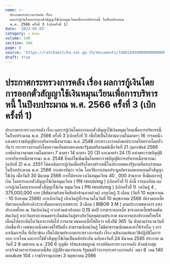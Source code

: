 ```yaml
---
name: >-
  ประกาศกระทรวงการคลัง เรื่อง 
  ผลการกู้เงินโดยการออกตั๋วสัญญาใช้เงินหมุนเวียนเพื่อการบริหารหนี้ ในปีงบประมาณ
  พ.ศ. 2566 ครั้งที่ 3 (เบิกครั้งที่ 1)
date: '2023-05-03'
category: ง พิเศษ
volume: 140
section: 104
page: 8
source: 'https://ratchakitcha.soc.go.th/documents/140D104S0000000000800.pdf'
draft: true
---
```


# ประกาศกระทรวงการคลัง เรื่อง  ผลการกู้เงินโดยการออกตั๋วสัญญาใช้เงินหมุนเวียนเพื่อการบริหารหนี้ ในปีงบประมาณ พ.ศ. 2566 ครั้งที่ 3 (เบิกครั้งที่ 1)

ประกาศกระทรวงการคลัง เรื่อง ผลการกู้เงินโดยการออกตั๋วสัญญาใช้เงินหมุนเวียนเพื่อการบริหารหนี้ ในปีงบประมาณ พ.ศ. 2566 ครั้งที่ 3 (เบิกครั้งที่ 1) เพื่อให้เป็นไปตามความในมาตรา 16 วรรคหนึ่ง แห่งพระราชบัญญัติการบริหารหนี้สาธารณะ พ.ศ. 2548 กระทรวงการคลังขอประกาศให้ทราบโดยทั่วกันว่า กระทรวงการคลังโดยความเห็นชอบของคณะรัฐมนตรีตามมติเมื่อวันที่ 21 กุมภาพันธ์ 2566 อาศัยอำนาจตามความในมาตรา 7 มาตรา 14 มาตรา 20 (3) และมาตรำ 24 (1) แห่งพระราชบัญญัติ การบริหารหนี้สาธารณะ พ.ศ. 2548 ซึ่งแก้ไขเพิ่มเติมโดยพระราชบัญญัติการบริหารหนี้สาธารณะ (ฉบับที่ 2) พ.ศ. 2551 ได้ดาเนินการกู้เงินเพื่อปรับโครงสร้างหนี้ในประเทศของรัฐบาลที่ครบกำหนด ในปีงบประมาณ พ.ศ. 2566 จากสถาบันกา รเงิน โดยวิธีการเสนอประมูลอัตราผลตอบแทนตั๋วสัญญาใช้เงิน เมื่อวันที่ 30 มีนาคม 2566 ภายใต้กรอบวงเงินหมุนเวียน 40 , 000 ล้านบาท ซึ่งมีผลการกู้เงิน โดยการออกตั๋วสัญญาใช้เงินหมุนเวียน ( PN revolving ) (เบิกครั้งที่ 1) ดังนี้ รายละเอียด ผลการกู้เงินโดยการออกตั๋วสัญญาใช้เงิน หมุนเวียน ( PN revolving ) (เบิกครั้งที่ 1) วงเงินกู้ 4 , 375,000,000 บาท (สี่พันสามร้อยเจ็ดสิบห้าล้านบาทถ้วน) อายุเงินกู้ 3 เดือน (วันที่ 10 พฤษภาคม - 10 สิงหาคม 2566) การเบิกเงินกู้ เบิกเงินกู้ทั้งจำนวนในวันที่ 10 พฤษภาคม 2566 อัตราดอกเบี้ย อัตราดอกเบี้ยอ้างอิงระยะสั้นตลาดกรุงเทพระยะ 3 เดือน ( BIBOR 3 M ) ตามประกาศธนาคาร แห่งประเทศไทย ณ วันเบิกเงินกู้ บวกส่วนต่างร้อยละ 0.19 ต่อปี การชาระดอกเบี้ย ชาระดอกเบี้ยพร้อมคืนต้นเงินกู้ หากวันครบกาหนดชาระคืนต้นเงินกู้ตรงกับวันหยุดตามประกาศ ธนาคารแห่งประเทศไทยให้เลื่อนไปชาระคืนในวันทาการถัดไป การคานวณดอกเบี้ยให้ถือว่า หนึ่งปีมี 365 วัน นับตามจำนวนวันที่เกิดขึ้นจริง เศษของหนึ่งสตางค์ให้ปัดทิ้ง ค่าธรรมเนียมเงินกู้ ไม่มีค่าธรรมเนียมและค่าใช้จ่ายใด ๆ การดาเนินการอื่น ที่เกี่ยวข้อง เป็นไปตามประกาศกระทรวงการคลัง เรื่อง หลักเกณฑ์และวิธีปฏิบัติในการออก การโอน และการใช้ตั๋วสัญญาใช้เงินเป็นหลักประกัน ฉบับลงวันที่ 24 มีนาคม 2565 ประกาศ ณ วันที่ 2 8 เมษายน พ.ศ. 256 6 บุญชัย จรัสแสงสมบูรณ์ รองปลัดกระทรวงการคลัง หัวหน้ากลุ่มภารกิจด้านรายจ่ายและหนี้สิน ปฏิบัติราชการแทน รัฐมนตรีว่าการกระทรวงการคลัง ้ หนา 8 ่ เลม 140 ตอนพิเศษ 104 ง ราชกิจจานุเบกษา 3 พฤษภาคม 2566
